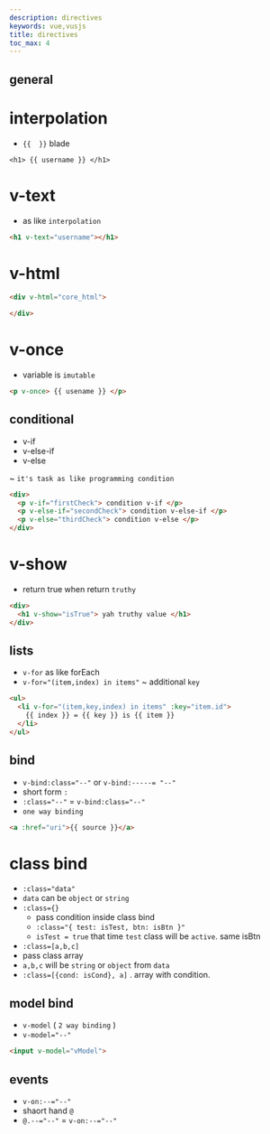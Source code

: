 ```yaml
---
description: directives
keywords: vue,vusjs
title: directives
toc_max: 4
---
```


## general

# interpolation

* `{{  }}` blade

```vue
<h1> {{ username }} </h1>
```

# v-text
* as like `interpolation`

```html
<h1 v-text="username"></h1>
```
# v-html

```html
<div v-html="core_html">

</div>
```

# v-once

* variable is `imutable`

```html
<p v-once> {{ usename }} </p>
```

## conditional

* v-if
* v-else-if
* v-else

~ `it's task as like programming condition`

```html
<div>
  <p v-if="firstCheck"> condition v-if </p>
  <p v-else-if="secondCheck"> condition v-else-if </p>
  <p v-else="thirdCheck"> condition v-else </p>
</div>
```
# v-show

* return true when return `truthy`

```html
<div>
  <h1 v-show="isTrue"> yah truthy value </h1>
</div>
```

## lists

* `v-for` as like forEach
* `v-for="(item,index) in items"`
~ additional `key`

```html
<ul>
  <li v-for="(item,key,index) in items" :key="item.id">
    {{ index }} = {{ key }} is {{ item }}
  </li>
</ul>
```


## bind

* `v-bind:class="--"` or `v-bind:-----= "--"`
* short form `:`
* `:class="--"` = `v-bind:class="--"`
* `one way binding`

```html
<a :href="uri">{{ source }}</a>
```

# class bind

* `:class="data"`
 * `data` can be `object` or `string`
* `:class={}`
  * pass condition inside class bind
  * `:class="{ test: isTest, btn: isBtn }"`
   * `isTest = true` that time `test` class will be `active`. same isBtn
* `:class=[a,b,c]`
 * pass class array
 * `a,b,c` will be `string` or `object` from `data`
 * `:class=[{cond: isCond}, a]` . array with  condition.

## model bind

* `v-model` ( `2 way binding` )
* `v-model="--"`

```html
<input v-model="vModel">
```

## events

* `v-on:--="--"`
* shaort hand `@`
* `@.--="--"` = `v-on:--="--"`
